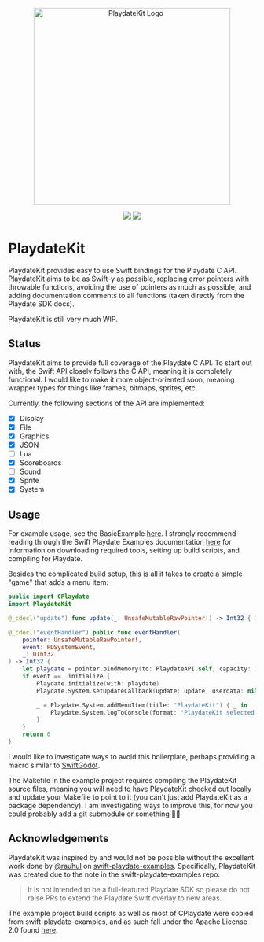 <p align="center">
    <img src="https://github.com/finnvoor/PlaydateKit/assets/8284016/cc62d7bd-87bc-4f8e-9b0f-18998df28832" width="400" max-width="90%" alt="PlaydateKit Logo" />
</p>

<p align="center">
    <a href="https://www.swift.org/">
        <img src="https://img.shields.io/badge/Swift-5.9-f05237.svg" />
    </a>
    <a href="https://sdk.play.date">
        <img src="https://img.shields.io/badge/Playdate_SDK-2.4.1-ffc500.svg" />
    </a>
</p>

# PlaydateKit

PlaydateKit provides easy to use Swift bindings for the Playdate C API. PlaydateKit aims to be as Swift-y as possible, replacing error pointers with throwable functions, avoiding the use of pointers as much as possible, and adding documentation comments to all functions (taken directly from the Playdate SDK docs).

PlaydateKit is still very much WIP. 

## Status

PlaydateKit aims to provide full coverage of the Playdate C API. To start out with, the Swift API closely follows the C API, meaning it is completely functional. I would like to make it more object-oriented soon, meaning wrapper types for things like frames, bitmaps, sprites, etc. 

Currently, the following sections of the API are implemented:

- [x] Display
- [x] File
- [x] Graphics
- [x] JSON
- [ ] Lua
- [x] Scoreboards
- [ ] Sound
- [x] Sprite
- [x] System

## Usage

For example usage, see the BasicExample [here](https://github.com/finnvoor/PlaydateKit/tree/main/Examples). I strongly recommend reading through the Swift Playdate Examples documentation [here](https://apple.github.io/swift-playdate-examples/documentation/playdate/) for information on downloading required tools, setting up build scripts, and compiling for Playdate.

Besides the complicated build setup, this is all it takes to create a simple "game" that adds a menu item:

```swift
public import CPlaydate
import PlaydateKit

@_cdecl("update") func update(_: UnsafeMutableRawPointer!) -> Int32 { 1 }

@_cdecl("eventHandler") public func eventHandler(
    pointer: UnsafeMutableRawPointer!,
    event: PDSystemEvent,
    _: UInt32
) -> Int32 {
    let playdate = pointer.bindMemory(to: PlaydateAPI.self, capacity: 1)
    if event == .initialize {
        Playdate.initialize(with: playdate)
        Playdate.System.setUpdateCallback(update: update, userdata: nil)

        _ = Playdate.System.addMenuItem(title: "PlaydateKit") { _ in
            Playdate.System.logToConsole(format: "PlaydateKit selected!")
        }
    }
    return 0
}
```

I would like to investigate ways to avoid this boilerplate, perhaps providing a macro similar to [SwiftGodot](https://github.com/migueldeicaza/SwiftGodot).

The Makefile in the example project requires compiling the PlaydateKit source files, meaning you will need to have PlaydateKit checked out locally and update your Makefile to point to it (you can't just add PlaydateKit as a package dependency). I am investigating ways to improve this, for now you could probably add a git submodule or something 🤷‍♂️

## Acknowledgements

PlaydateKit was inspired by and would not be possible without the excellent work done by [@rauhul](https://github.com/rauhul) on [swift-playdate-examples](https://github.com/apple/swift-playdate-examples). Specifically, PlaydateKit was created due to the note in the swift-playdate-examples repo: 
> It is not intended to be a full-featured Playdate SDK so please do not raise PRs to extend the Playdate Swift overlay to new areas.

The example project build scripts as well as most of CPlaydate were copied from swift-playdate-examples, and as such fall under the Apache License 2.0 found [here](https://github.com/apple/swift-playdate-examples/blob/main/LICENSE.txt).

